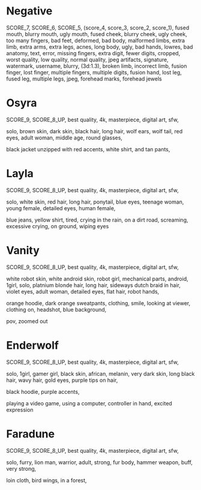 # Negative

SCORE_7, SCORE_6, SCORE_5, (score_4, score_3, score_2, score_1),
fused mouth, blurry mouth, ugly mouth, fused cheek, blurry cheek, ugly cheek, too many fingers, bad feet, deformed, bad body, malformed limbs, extra limb, extra arms, extra legs, acnes, long body, ugly, bad hands,
lowres, bad anatomy, text, error, missing fingers, extra digit, fewer digits, cropped, worst quality, low quality, normal quality, jpeg artifacts, signature, watermark, username, blurry, (3d:1.3),
broken limb, incorrect limb, fusion finger, lost finger, multiple fingers, multiple digits, fusion hand, lost leg, fused leg, multiple legs,
jpeg, forehead marks, forehead jewels

# Osyra

SCORE_9, SCORE_8_UP, best quality, 4k, masterpiece, digital art, sfw,

solo, brown skin, dark skin, black hair, long hair, wolf ears, wolf tail, red eyes, adult woman, middle age, round glasses,

black jacket unzipped with red accents, white shirt, and tan pants,

# Layla

SCORE_9, SCORE_8_UP, best quality, 4k, masterpiece, digital art, sfw,

solo, white skin, red hair, long hair, ponytail, blue eyes, teenage woman, young female, detailed eyes, human female,

blue jeans, yellow shirt, tired,
crying in the rain, on a dirt road, screaming, excessive crying, on ground, wiping eyes

# Vanity

SCORE_9, SCORE_8_UP, best quality, 4k, masterpiece, digital art, sfw,

white robot skin, white android skin, robot girl, mechanical parts, android, 1girl,
solo, platnium blonde hair, long hair, sideways dutch braid in hair, violet eyes, adult woman, detailed eyes, flat hair, robot hands,

orange hoodie, dark orange sweatpants, clothing, smile, looking at viewer, clothing on, headshot, blue background,

pov, zoomed out

# Enderwolf

SCORE_9, SCORE_8_UP, best quality, 4k, masterpiece, digital art, sfw,

solo, 1girl, gamer girl, black skin, african, melanin, very dark skin, long black hair, wavy hair, gold eyes, purple tips on hair,

black hoodie, purple accents,

playing a video game, using a computer, controller in hand, excited expression

# Faradune

SCORE_9, SCORE_8_UP, best quality, 4k, masterpiece, digital art, sfw,

solo, furry, lion man, warrior, adult, strong, fur body, hammer weapon, buff, very strong,

loin cloth, bird wings, in a forest,
